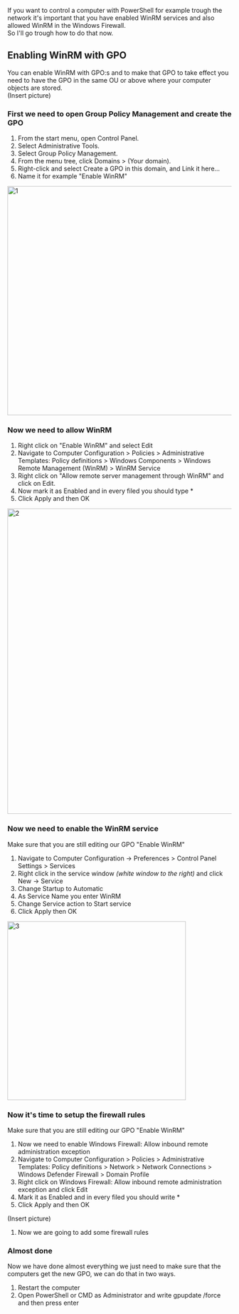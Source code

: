 ﻿If you want to control a computer with PowerShell for example trough the network it's important that you have enabled WinRM services and also allowed WinRM in the Windows Firewall.  
So I'll go trough how to do that now.  
  
## Enabling WinRM with GPO
You can enable WinRM with GPO:s and to make that GPO to take effect you need to have the GPO in the same OU or above where your computer objects are stored.  
(Insert picture)

### First we need to open Group Policy Management and create the GPO
1. From the start menu, open Control Panel.
2. Select Administrative Tools.
3. Select Group Policy Management.
4. From the menu tree, click Domains > (Your domain).
5. Right-click and select Create a GPO in this domain, and Link it here...
6. Name it for example "Enable WinRM"

<img width="514" alt="1" src="https://user-images.githubusercontent.com/76907327/179216173-ca64f053-3565-4662-9561-84b3f6554a98.png">

### Now we need to allow WinRM
1. Right click on "Enable WinRM" and select Edit
2. Navigate to Computer Configuration > Policies > Administrative Templates: Policy definitions > Windows Components > Windows Remote Management (WinRM) > WinRM Service
3. Right click on "Allow remote server management through WinRM" and click on Edit.
4. Now mark it as Enabled and in every filed you should type *
5. Click Apply and then OK

<img width="685" alt="2" src="https://user-images.githubusercontent.com/76907327/179216210-abbb1105-bf47-43d9-b7b2-44c2680fb621.png">

### Now we need to enable the WinRM service
Make sure that you are still editing our GPO "Enable WinRM"  
1. Navigate to Computer Configuration -> Preferences > Control Panel Settings > Services
2. Right click in the service window _(white window to the right)_ and click New -> Service
3. Change Startup to Automatic
4. As Service Name you enter WinRM
5. Change Service action to Start service
6. Click Apply then OK

<img width="401" alt="3" src="https://user-images.githubusercontent.com/76907327/179216245-1969cb3e-0472-4efc-a57f-83c7cbcde38c.png">

### Now it's time to setup the firewall rules
Make sure that you are still editing our GPO "Enable WinRM"  
1. Now we need to enable Windows Firewall: Allow inbound remote administration exception
2. Navigate to Computer Configuration > Policies > Administrative Templates: Policy definitions > Network > Network Connections > Windows Defender Firewall > Domain Profile
3. Right click on Windows Firewall: Allow inbound remote administration exception and click Edit
4. Mark it as Enabled and in every filed you should write *
5. Click Apply and then OK

(Insert picture)

1. Now we are going to add some firewall rules

### Almost done
Now we have done almost everything we just need to make sure that the computers get the new GPO, we can do that in two ways.
1. Restart the computer
2. Open PowerShell or CMD as Administrator and write gpupdate /force and then press enter